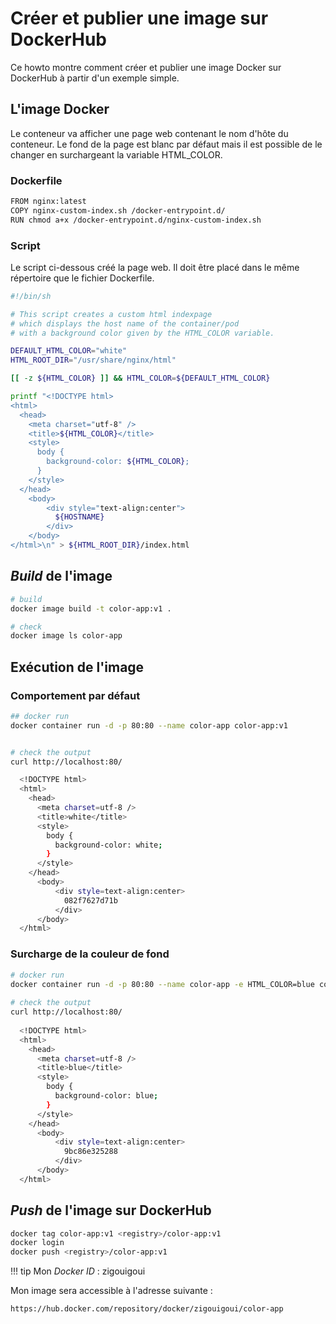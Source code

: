 # Créer et publier une image sur DockerHub

Ce howto montre comment créer et publier une image Docker sur DockerHub à partir d'un exemple simple.


## L'image Docker

Le conteneur va afficher une page web contenant le nom d'hôte du conteneur. Le fond de la page est blanc par défaut mais il est possible de le changer en surchargeant la variable HTML_COLOR.


### Dockerfile

```sh title="Dockerfile"
FROM nginx:latest
COPY nginx-custom-index.sh /docker-entrypoint.d/
RUN chmod a+x /docker-entrypoint.d/nginx-custom-index.sh
```


### Script

Le script ci-dessous créé la page web. Il doit être placé dans le même répertoire que le fichier Dockerfile.


```sh title="nginx-custom-index.sh"
#!/bin/sh

# This script creates a custom html indexpage 
# which displays the host name of the container/pod 
# with a background color given by the HTML_COLOR variable.

DEFAULT_HTML_COLOR="white"
HTML_ROOT_DIR="/usr/share/nginx/html"

[[ -z ${HTML_COLOR} ]] && HTML_COLOR=${DEFAULT_HTML_COLOR}

printf "<!DOCTYPE html>
<html>
  <head>
    <meta charset="utf-8" />
    <title>${HTML_COLOR}</title>
    <style>
      body {
        background-color: ${HTML_COLOR};
      }
    </style>
  </head>
    <body>
        <div style="text-align:center">
          ${HOSTNAME}
        </div>
    </body>
</html>\n" > ${HTML_ROOT_DIR}/index.html
```


## *Build* de l'image

```sh
# build
docker image build -t color-app:v1 .

# check
docker image ls color-app
```


    

## Exécution de l'image


### Comportement par défaut

```sh
## docker run
docker container run -d -p 80:80 --name color-app color-app:v1


# check the output
curl http://localhost:80/

  <!DOCTYPE html>
  <html>
    <head>
      <meta charset=utf-8 />
      <title>white</title>
      <style>
        body {
          background-color: white;
        }
      </style>
    </head>
      <body>
          <div style=text-align:center>
            082f7627d71b
          </div>
      </body>
  </html>
```


### Surcharge de la couleur de fond

```sh
# docker run
docker container run -d -p 80:80 --name color-app -e HTML_COLOR=blue color-app:v1
    
# check the output
curl http://localhost:80/
    
  <!DOCTYPE html>
  <html>
    <head>
      <meta charset=utf-8 />
      <title>blue</title>
      <style>
        body {
          background-color: blue;
        }
      </style>
    </head>
      <body>
          <div style=text-align:center>
            9bc86e325288
          </div>
      </body>
  </html>
```


## *Push* de l'image sur DockerHub

```sh
docker tag color-app:v1 <registry>/color-app:v1
docker login
docker push <registry>/color-app:v1
```

!!! tip
    Mon *Docker ID* : zigouigoui

Mon image sera accessible à l'adresse suivante :
```sh
https://hub.docker.com/repository/docker/zigouigoui/color-app
```

